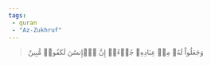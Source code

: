 ```yaml
---
tags: 
 - quran 
 - "Az-Zukhruf"
---
```


> وَجَعَلُواْ لَهُۥ مِنۡ عِبَادِهِۦ جُزۡءًاۚ إِنَّ ٱلۡإِنسَٰنَ لَكَفُورٞ مُّبِينٌ
